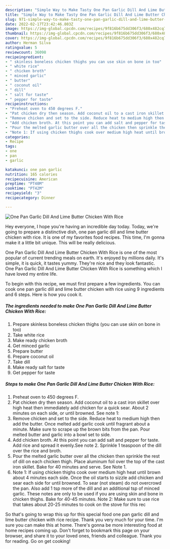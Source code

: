 ```yaml
---
description: "Simple Way to Make Tasty One Pan Garlic Dill And Lime Butter Chicken With Rice"
title: "Simple Way to Make Tasty One Pan Garlic Dill And Lime Butter Chicken With Rice"
slug: 971-simple-way-to-make-tasty-one-pan-garlic-dill-and-lime-butter-chicken-with-rice
date: 2022-02-17T23:42:46.803Z
image: https://img-global.cpcdn.com/recipes/9f816b675dd306f3/680x482cq70/one-pan-garlic-dill-and-lime-butter-chicken-with-rice-recipe-main-photo.jpg
thumbnail: https://img-global.cpcdn.com/recipes/9f816b675dd306f3/680x482cq70/one-pan-garlic-dill-and-lime-butter-chicken-with-rice-recipe-main-photo.jpg
cover: https://img-global.cpcdn.com/recipes/9f816b675dd306f3/680x482cq70/one-pan-garlic-dill-and-lime-butter-chicken-with-rice-recipe-main-photo.jpg
author: Herman Silva
ratingvalue: 5
reviewcount: 36098
recipeingredient:
- " skinless boneless chicken thighs you can use skin on bone in too"
- " white rice"
- " chicken broth"
- " minced garlic"
- " butter"
- " coconut oil"
- " dill"
- " salt for taste"
- " pepper for taste"
recipeinstructions:
- "Preheat oven to 450 degrees F."
- "Pat chicken dry then season. Add coconut oil to a cast iron skillet over high heat then immediately add chicken for a quick sear. About 2 minutes on each side, or until browned. See note 1:"
- "Remove chicken and set to the side. Reduce heat to medium high then add the butter. Once melted add garlic cook until fragrant about a minute. Make sure to scrape up the brown bits from the pan. Pour melted butter and garlic into a bowl set to side."
- "Add chicken broth. At this point you can add salt and pepper for taste. Add rice and spread it evenly.See note 2. Sprinkle 1 teaspoon of the dill over the rice and broth."
- "Pour the melted garlic butter over all the chicken then sprinkle the rest of dill on each chicken thigh. Place aluminum foil over the top of the cast iron skillet. Bake for 40 minutes and serve. See Note 1."
- "Note 1: If using chicken thighs cook over medium high heat until brown about 4 minutes each side. Once the oil starts to sizzle add chicken and sear each side for until browned. To sear (not steam) do not overcrowd the pan. Also add 1 tsp more of the dill and an additional tsp of minced garlic. These notes are only to be used if you are using skin and bone in chicken thighs. Bake for 40-45 minutes. Note 2: Make sure to use rice that takes about 20-25 minutes to cook on the stove for this rec"
categories:
- Recipe
tags:
- one
- pan
- garlic

katakunci: one pan garlic 
nutrition: 165 calories
recipecuisine: American
preptime: "PT40M"
cooktime: "PT42M"
recipeyield: "3"
recipecategory: Dinner

---
```



![One Pan Garlic Dill And Lime Butter Chicken With Rice](https://img-global.cpcdn.com/recipes/9f816b675dd306f3/680x482cq70/one-pan-garlic-dill-and-lime-butter-chicken-with-rice-recipe-main-photo.jpg)

Hey everyone, I hope you're having an incredible day today. Today, we're going to prepare a distinctive dish, one pan garlic dill and lime butter chicken with rice. It is one of my favorites food recipes. This time, I'm gonna make it a little bit unique. This will be really delicious.

One Pan Garlic Dill And Lime Butter Chicken With Rice is one of the most popular of current trending meals on earth. It's enjoyed by millions daily. It's simple, it is quick, it tastes yummy. They're nice and they look fantastic. One Pan Garlic Dill And Lime Butter Chicken With Rice is something which I have loved my entire life.




To begin with this recipe, we must first prepare a few ingredients. You can cook one pan garlic dill and lime butter chicken with rice using 9 ingredients and 6 steps. Here is how you cook it.

<!--inarticleads1-->

##### The ingredients needed to make One Pan Garlic Dill And Lime Butter Chicken With Rice:

1. Prepare  skinless boneless chicken thighs (you can use skin on bone in too)
1. Take  white rice
1. Make ready  chicken broth
1. Get  minced garlic
1. Prepare  butter
1. Prepare  coconut oil
1. Take  dill
1. Make ready  salt for taste
1. Get  pepper for taste




<!--inarticleads2-->

##### Steps to make One Pan Garlic Dill And Lime Butter Chicken With Rice:

1. Preheat oven to 450 degrees F.
1. Pat chicken dry then season. Add coconut oil to a cast iron skillet over high heat then immediately add chicken for a quick sear. About 2 minutes on each side, or until browned. See note 1:
1. Remove chicken and set to the side. Reduce heat to medium high then add the butter. Once melted add garlic cook until fragrant about a minute. Make sure to scrape up the brown bits from the pan. Pour melted butter and garlic into a bowl set to side.
1. Add chicken broth. At this point you can add salt and pepper for taste. Add rice and spread it evenly.See note 2. Sprinkle 1 teaspoon of the dill over the rice and broth.
1. Pour the melted garlic butter over all the chicken then sprinkle the rest of dill on each chicken thigh. Place aluminum foil over the top of the cast iron skillet. Bake for 40 minutes and serve. See Note 1.
1. Note 1: If using chicken thighs cook over medium high heat until brown about 4 minutes each side. Once the oil starts to sizzle add chicken and sear each side for until browned. To sear (not steam) do not overcrowd the pan. Also add 1 tsp more of the dill and an additional tsp of minced garlic. These notes are only to be used if you are using skin and bone in chicken thighs. Bake for 40-45 minutes. Note 2: Make sure to use rice that takes about 20-25 minutes to cook on the stove for this rec




So that's going to wrap this up for this special food one pan garlic dill and lime butter chicken with rice recipe. Thank you very much for your time. I'm sure you can make this at home. There's gonna be more interesting food at home recipes coming up. Don't forget to bookmark this page on your browser, and share it to your loved ones, friends and colleague. Thank you for reading. Go on get cooking!
